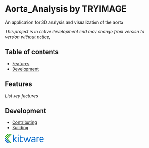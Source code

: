 # Aorta_Analysis by TRYIMAGE

An application for 3D analysis and visualization of the aorta

_This project is in active development and may change from version to version without notice,_

## Table of contents

- [Features](#features)
- [Development](#development)

## Features

_List key features_

## Development

- [Contributing](CONTRIBUTING.md)
- [Building](BUILD.md)

![Aorta_Analysis by TRYIMAGE](Applications/nykAorticApp/Resources/Images/LogoFull.png?raw=true)
